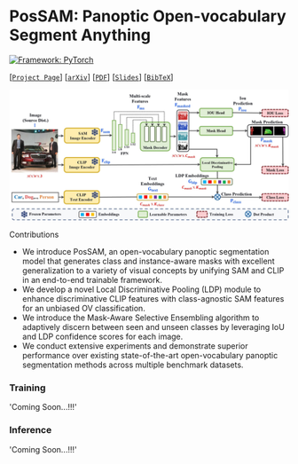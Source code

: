 # PosSAM: Panoptic Open-vocabulary Segment Anything

[![Framework: PyTorch](https://img.shields.io/badge/Framework-PyTorch-orange.svg)](https://pytorch.org/) 

[[`Project Page`](https://vibashan.github.io/possam-web/)] [[`arXiv`](https://arxiv.org/abs/2303.16891)] [[`PDF`]()] [[`Slides`]()]  [[`BibTeX`]()] 

<p align="center">
  <img src="images/possam/Archi_v3.jpg" width="800"/>
</p

#### Contributions
- We introduce PosSAM, an open-vocabulary panoptic segmentation model that generates class and instance-aware masks with excellent generalization to a variety of visual concepts by unifying SAM and CLIP in an end-to-end trainable framework.
- We develop a novel Local Discriminative Pooling (LDP) module to enhance discriminative CLIP features with class-agnostic SAM features for an unbiased OV classification.
- We introduce the Mask-Aware Selective Ensembling algorithm to adaptively discern between seen and unseen classes by leveraging IoU and LDP confidence scores for each image.
- We conduct extensive experiments and demonstrate superior performance over existing state-of-the-art open-vocabulary panoptic segmentation methods across multiple benchmark datasets.


### Training
'Coming Soon...!!!'

### Inference
'Coming Soon...!!!'
